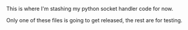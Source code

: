 This is where I'm stashing my python socket handler code for now.

Only one of these files is going to get released, the rest are for testing.


